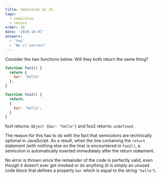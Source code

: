 ```yaml
---
title: Semicolon in JS
tags:
  - semicolon
  - return
order: 10
date: '2019-10-07'
answers:
  - 'Yes'
  - 'No // correct'
---
```


Consider the two functions below. Will they both return the same thing?

```javascript
function foo1() {
  return {
    bar: 'hello'
  };
}

function foo2() {
  return;
  {
    bar: 'hello';
  }
}
```

<!-- explanation -->

foo1 returns: `Object {bar: "hello"}` and foo2 returns: `undefined` .

The reason for this has to do with the fact that semicolons are technically optional in JavaScript. As a result, when the line containing the `return` statement (with nothing else on the line) is encountered in `foo2()`, a semicolon is automatically inserted immediately after the return statement.

No error is thrown since the remainder of the code is perfectly valid, even though it doesn’t ever get invoked or do anything (it is simply an unused code block that defines a property `bar` which is equal to the string `"hello"`).
